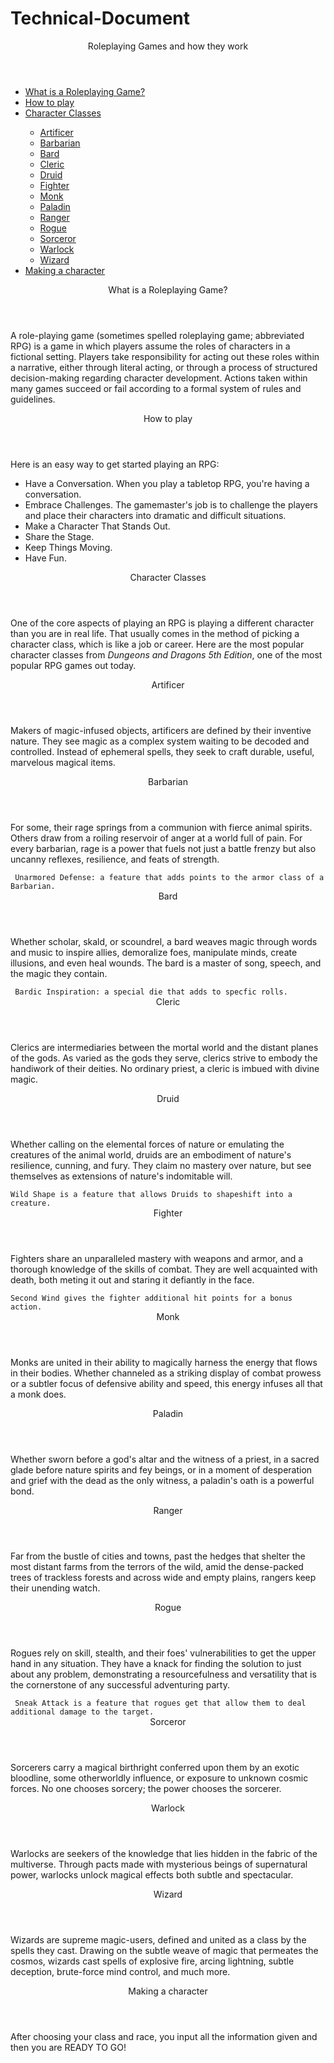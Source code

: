 # Technical-Document
<script src="https://cdn.freecodecamp.org/testable-projects-fcc/v1/bundle.js"></script>
<nav id="navbar">
  <header>Roleplaying Games and how they work</header>
  <ul>
    <li><a class="nav-link" href="#What_is_a_Roleplaying_Game?"> What is a Roleplaying Game?</a></li>
    <li><a class="nav-link" href="#How_to_play"> How to play</a></li>
    <li><a class="nav-link" href="#Character_Classes"> Character Classes</a></li>
    <ul>
      <li><a class="nav-link" href="#Artificer">Artificer</a></li>
      <li><a class="nav-link" href="#Barbarian"> Barbarian</a></li>
      <li><a class="nav-link" href="#Bard">Bard</a></li>
      <li><a class="nav-link" href="#Cleric">Cleric</a></li>
      <li><a class="nav-link" href="#Druid">Druid</a></li>
      <li><a class="nav-link" href="#Fighter">Fighter</a></li>
      <li><a class="nav-link" href="#Monk">Monk</a></li>
      <li><a class="nav-link" href="#Paladin">Paladin</a></li>
      <li><a class="nav-link" href="#Ranger">Ranger</a></li>
      <li><a class="nav-link" href="#Rogue">Rogue</a></li>
      <li><a class="nav-link" href="#Sorceror">Sorceror</a></li>
      <li><a class="nav-link" href="#Warlock">Warlock</a></li>
      <li><a class="nav-link" href="#Wizard">Wizard</a></li>
    </ul>
    <li><a class="nav-link" href="#Making_a_character">Making a character</a></li>
  </ul>
</nav>
<main id="main-doc">
  <section class="main-section" id="What_is_a_Roleplaying_Game?">
    <header>What is a Roleplaying Game?</header>
    <article>
      <p> A role-playing game (sometimes spelled roleplaying game; abbreviated RPG) is a game in which players assume the roles of characters in a fictional setting. Players take responsibility for acting out these roles within a narrative, either through literal acting, or through a process of structured decision-making regarding character development. Actions taken within many games succeed or fail according to a formal system of rules and guidelines.</p>
    </article>
  </section>
  <section class="main-section" id="How_to_play">
    <header> How to play</header>
    <article>
      <p>Here is an easy way to get started playing an RPG:</p>
      <ul>
        <li>
          Have a Conversation. When you play a tabletop RPG, you're having a conversation. </li>
        <li>Embrace Challenges. The gamemaster's job is to challenge the players and place their characters into dramatic and difficult situations.</li>
        <li>Make a Character That Stands Out.</li>
        <li>Share the Stage.</li>
        <li>Keep Things Moving.</li>
        <li>Have Fun.</li>
      </ul>
    </article>
  </section>
  <section class="main-section" id="Character_Classes">
    <header>Character Classes</header>
    <article>
      <p>One of the core aspects of playing an RPG is playing a different character than you are in real life. That usually comes in the method of picking a character class, which is like a job or career. Here are the most popular character classes from <em> Dungeons and Dragons 5th Edition</em>, one of the most popular RPG games out today.</p>
    </article>
  </section>
  <section class="main-section" id="Artificer">
    <header> Artificer</header>
    <article>
      <p>Makers of magic-infused objects, artificers are defined by their inventive nature. They see magic as a complex system waiting to be decoded and controlled. Instead of ephemeral spells, they seek to craft durable, useful, marvelous magical items.</p>
    </article>
  </section>
  <section class="main-section" id="Barbarian">
    <header>Barbarian</header>
    <article>
      <p>For some, their rage springs from a communion with fierce animal spirits. Others draw from a roiling reservoir of anger at a world full of pain. For every barbarian, rage is a power that fuels not just a battle frenzy but also uncanny reflexes, resilience, and feats of strength.</p>
      <code> Unarmored Defense: a feature that adds points to the armor class of a Barbarian.</code>
    </article>
  </section>
  <section class="main-section" id="Bard">
    <header> Bard</header>
    <article>
      <p>Whether scholar, skald, or scoundrel, a bard weaves magic through words and music to inspire allies, demoralize foes, manipulate minds, create illusions, and even heal wounds. The bard is a master of song, speech, and the magic they contain.</p>
      <code> Bardic Inspiration: a special die that adds to specfic rolls.</code>
    </article>
  </section>
  <section class="main-section" id="Cleric">
    <header> Cleric</header>
    <article>
      <p>Clerics are intermediaries between the mortal world and the distant planes of the gods. As varied as the gods they serve, clerics strive to embody the handiwork of their deities. No ordinary priest, a cleric is imbued with divine magic.</p>
    </article>
  </section>
  <section class="main-section" id="Druid">
    <header> Druid</header>
    <article>
      <p>
        Whether calling on the elemental forces of nature or emulating the creatures of the animal world, druids are an embodiment of nature's resilience, cunning, and fury. They claim no mastery over nature, but see themselves as extensions of nature's indomitable will.</p>
      <code>Wild Shape is a feature that allows Druids to shapeshift into a creature.</code>
    </article>
  </section>
  <section class="main-section" id="Fighter">
    <header> Fighter</header>
    <article>
      <p>Fighters share an unparalleled mastery with weapons and armor, and a thorough knowledge of the skills of combat. They are well acquainted with death, both meting it out and staring it defiantly in the face.</p>
      <code>Second Wind gives the fighter additional hit points for a bonus action.</code>
    </article>
  </section>
  <section class="main-section" id="Monk">
    <header> Monk</header>
    <article>
      <p>Monks are united in their ability to magically harness the energy that flows in their bodies. Whether channeled as a striking display of combat prowess or a subtler focus of defensive ability and speed, this energy infuses all that a monk does.</p>
    </article>
  </section>
  <section class="main-section" id="Paladin">
    <header>Paladin</header>
    <article>
      <p>Whether sworn before a god's altar and the witness of a priest, in a sacred glade before nature spirits and fey beings, or in a moment of desperation and grief with the dead as the only witness, a paladin's oath is a powerful bond.</p>
    </article>
  </section>
  <section class="main-section" id="Ranger">
    <header>Ranger</header>
    <article>
      <p>Far from the bustle of cities and towns, past the hedges that shelter the most distant farms from the terrors of the wild, amid the dense-packed trees of trackless forests and across wide and empty plains, rangers keep their unending watch.</p>
    </article>
  </section>
  <section class="main-section" id="Rogue">
    <header> Rogue</header>
    <article>
      <p>Rogues rely on skill, stealth, and their foes' vulnerabilities to get the upper hand in any situation. They have a knack for finding the solution to just about any problem, demonstrating a resourcefulness and versatility that is the cornerstone of any successful adventuring party.</p>
      <code> Sneak Attack is a feature that rogues get that allow them to deal additional damage to the target.</code>
    </article>
  </section>
  <section class="main-section" id="Sorceror">
    <header>Sorceror</header>
    <article>
      <p>Sorcerers carry a magical birthright conferred upon them by an exotic bloodline, some otherworldly influence, or exposure to unknown cosmic forces. No one chooses sorcery; the power chooses the sorcerer.</p>
    </article>
  </section>
  <section class="main-section" id="Warlock">
    <header> Warlock</header>
    <article>
      <p>Warlocks are seekers of the knowledge that lies hidden in the fabric of the multiverse. Through pacts made with mysterious beings of supernatural power, warlocks unlock magical effects both subtle and spectacular.</p>
    </article>
  </section>
  <section class="main-section" id="Wizard">
    <header> Wizard</header>
    <article>
      <p>Wizards are supreme magic-users, defined and united as a class by the spells they cast. Drawing on the subtle weave of magic that permeates the cosmos, wizards cast spells of explosive fire, arcing lightning, subtle deception, brute-force mind control, and much more.</p>
    </article>
  </section>
  <section class="main-section" id="Making_a_character">
    <header>Making a character</header>
    <article>
      <p>
        After choosing your class and race, you input all the information given and then you are READY TO GO!</p>
    </article>
  </section>
</main>
</html>
